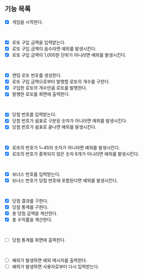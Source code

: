 ## 기능 목록
- [x] 게임을 시작한다.
<br>

- [x] 로또 구입 금액을 입력받는다.
- [x] 로또 구입 금액이 음수라면 예외를 발생시킨다.
- [x] 로또 구입 금액이 1,000원 단위가 아니라면 예외를 발생시킨다.
<br>

- [x] 랜덤 로또 번호를 생성한다.
- [x] 로또 구입 금액으로부터 발행할 로또의 개수를 구한다.
- [x] 구입한 로또의 개수만큼 로또를 발행한다.
- [x] 발행한 로또를 화면에 출력한다.
<br>

- [x] 당첨 번호를 입력받는다.
- [x] 당첨 번호가 쉼표로 구분된 숫자가 아니라면 예외를 발생시킨다.
- [x] 당첨 번호가 쉼표로 끝나면 예외를 발생시킨다.
<br>

- [x] 로또의 번호가 1~45의 숫자가 아니라면 예외를 발생시킨다.
- [x] 로또의 번호가 중복되지 않은 숫자 6개가 아니라면 예외를 발생시킨다.
<br>

- [x] 보너스 번호를 입력받는다.
- [x] 보너스 번호가 당첨 번호에 포함된다면 예외를 발생시킨다.
<br>

- [x] 당첨 결과를 구한다.
- [x] 당첨 통계를 구한다.
- [x] 총 당첨 금액을 계산한다.
- [x] 총 수익률을 계산한다.
<br>

- [ ] 당첨 통계를 화면에 출력한다.
<br>

- [ ] 예외가 발생하면 예외 메시지를 출력한다.
- [ ] 예외가 발생하면 사용자로부터 다시 입력받는다.
